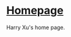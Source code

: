 [Homepage](http://www.cs.ucla.edu/~harryxu)
============================================

Harry Xu's home page. 

